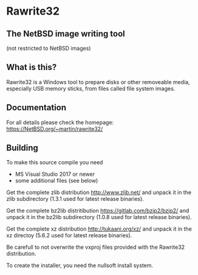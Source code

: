 # Rawrite32
## The NetBSD image writing tool
(not restricted to NetBSD images)

## What is this?

Rawrite32 is a Windows tool to prepare disks or other removeable media,
especially USB memory sticks, from files called file system images.

## Documentation

For all details please check the homepage:
https://NetBSD.org/~martin/rawrite32/

## Building
To make this source compile you need

 - MS Visual Studio 2017 or newer
 - some additional files (see below)

Get the complete zlib distribution http://www.zlib.net/ and unpack it in the zlib subdirectory (1.3.1 used for latest release binaries).

Get the complete bz2lib distritibution https://gitlab.com/bzip2/bzip2/ and unpack it in the bz2lib subdirectory (1.0.8 used for latest release binaries).

Get the complete xz distribution http://tukaani.org/xz/ and unpack it in the xz directoy (5.6.2 used for latest release binaries).

Be carefull to not overwrite the vxproj files provided with the Rawrite32 distribution.

To create the installer, you need the nullsoft install system.
